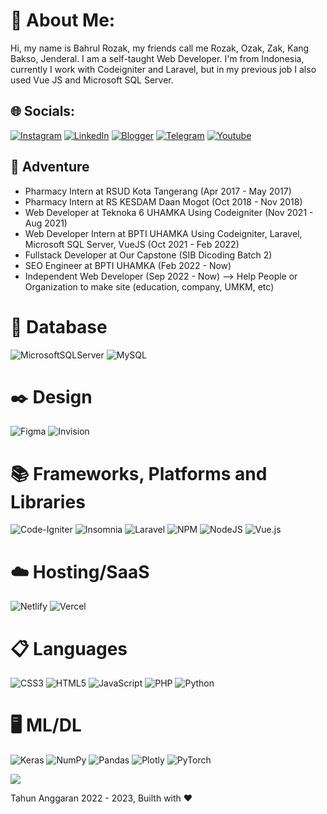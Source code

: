 # 💫 About Me:
Hi, my name is Bahrul Rozak, my friends call me Rozak, Ozak, Zak, Kang Bakso, Jenderal. I am a self-taught Web Developer. I'm from Indonesia, currently I work with Codeigniter and Laravel, but in my previous job I also used Vue JS and Microsoft SQL Server.


## 🌐 Socials:
[![Instagram](https://img.shields.io/badge/Instagram-white.svg?logo=Instagram&logoColor=black)](https://www.instagram.com/rozak.acetaminophen/) 
[![LinkedIn](https://img.shields.io/badge/LinkedIn-white.svg?logo=linkedin&logoColor=black)](https://linkedin.com/in/bahrul-rozak) 
[![Blogger](https://img.shields.io/badge/Blogger-white.svg?logo=blogger&logoColor=black)](https://bahrulrozakdeveloper.blogspot.com/) 
[![Telegram](https://img.shields.io/badge/Telegram-white.svg?logo=telegram&logoColor=black)](https://t.me/ZakCodes) 
[![Youtube](https://img.shields.io/badge/Youtube-white.svg?logo=youtube&logoColor=black)](https://www.youtube.com/channel/UC7I8s4D8fzMCBtQy3-JZOHA) 

## 🌱 Adventure
- Pharmacy Intern at RSUD Kota Tangerang (Apr 2017 - May 2017)
- Pharmacy Intern at RS KESDAM Daan Mogot (Oct 2018 - Nov 2018)
- Web Developer at Teknoka 6 UHAMKA Using Codeigniter (Nov 2021 - Aug 2021)
- Web Developer Intern at BPTI UHAMKA Using Codeigniter, Laravel, Microsoft SQL Server, VueJS (Oct 2021 - Feb 2022)
- Fullstack Developer at Our Capstone (SIB Dicoding Batch 2)
- SEO Engineer at BPTI UHAMKA (Feb 2022 - Now)
- Independent Web Developer (Sep 2022 - Now) 
--> Help People or Organization to make site (education, company, UMKM, etc)



# 💾 Database
![MicrosoftSQLServer](https://img.shields.io/badge/Microsoft%20SQL%20Sever-white?style=for-the-badge&logo=microsoft%20sql%20server&logoColor=red)
![MySQL](https://img.shields.io/badge/mysql-white.svg?style=for-the-badge&logo=mysql&logoColor=black)

# ✒️ Design
![Figma](https://img.shields.io/badge/figma-white.svg?style=for-the-badge&logo=figma&logoColor=black)
![Invision](https://img.shields.io/badge/invision-white?style=for-the-badge&logo=invision&logoColor=black)

# 📚 Frameworks, Platforms and Libraries
![Code-Igniter](https://img.shields.io/badge/CodeIgniter-white.svg?style=for-the-badge&logo=codeIgniter&logoColor=black)
![Insomnia](https://img.shields.io/badge/Insomnia-white?style=for-the-badge&logo=insomnia&logoColor=black)
![Laravel](https://img.shields.io/badge/laravel-white.svg?style=for-the-badge&logo=laravel&logoColor=black)
![NPM](https://img.shields.io/badge/NPM-white.svg?style=for-the-badge&logo=npm&logoColor=black)
![NodeJS](https://img.shields.io/badge/node.js-white?style=for-the-badge&logo=node.js&logoColor=black)
![Vue.js](https://img.shields.io/badge/vuejs-white.svg?style=for-the-badge&logo=vuedotjs&logoColor=black)

# ☁️ Hosting/SaaS
![Netlify](https://img.shields.io/badge/netlify-white.svg?style=for-the-badge&logo=netlify&logoColor=black)
![Vercel](https://img.shields.io/badge/vercel-white.svg?style=for-the-badge&logo=vercel&logoColor=black)

# 📋 Languages
![CSS3](https://img.shields.io/badge/css3-white.svg?style=for-the-badge&logo=css3&logoColor=black)
![HTML5](https://img.shields.io/badge/html5-white.svg?style=for-the-badge&logo=html5&logoColor=black)
![JavaScript](https://img.shields.io/badge/javascript-white.svg?style=for-the-badge&logo=javascript&logoColor=black)
![PHP](https://img.shields.io/badge/php-white.svg?style=for-the-badge&logo=php&logoColor=black)
![Python](https://img.shields.io/badge/python-white?style=for-the-badge&logo=python&logoColor=black)

# 🖥️ ML/DL
![Keras](https://img.shields.io/badge/Keras-white.svg?style=for-the-badge&logo=Keras&logoColor=black)
![NumPy](https://img.shields.io/badge/numpy-white.svg?style=for-the-badge&logo=numpy&logoColor=black)
![Pandas](https://img.shields.io/badge/pandas-white.svg?style=for-the-badge&logo=pandas&logoColor=black)
![Plotly](https://img.shields.io/badge/Plotly-white.svg?style=for-the-badge&logo=plotly&logoColor=black)
![PyTorch](https://img.shields.io/badge/PyTorch-white.svg?style=for-the-badge&logo=PyTorch&logoColor=black)



[![](https://visitcount.itsvg.in/api?id=bahrul-rozak&icon=0&color=0)](https://visitcount.itsvg.in)

Tahun Anggaran 2022 - 2023, Builth with ❤️
